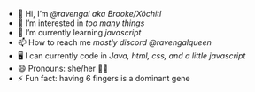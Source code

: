 - 👋 Hi, I’m *@ravengal aka Brooke/Xóchitl*
- 👀 I’m interested in *too many things*
- 🌱 I’m currently learning *javascript*
- 📫 How to reach me *mostly discord @ravengalqueen*
- 🖥️ I can currently code in *Java, html, css, and a little javascript*
- 😄 Pronouns: she/her :transgender_flag:	
- ⚡ Fun fact: having 6 fingers is a dominant gene

